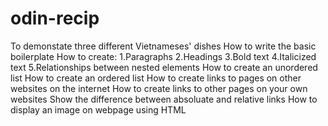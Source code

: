# odin-recip
To demonstate three different Vietnameses' dishes
How to write the basic boilerplate
How to create:
 1.Paragraphs
 2.Headings
 3.Bold text
 4.Italicized text
 5.Relationships between nested elements
How to create an unordered list 
How to create an ordered list 
How to create links to pages on other websites on the internet
How to create links to other pages on your own websites 
Show the difference between absoluate and relative links 
How to display an image on webpage using HTML